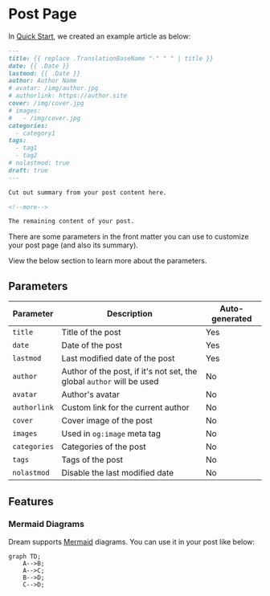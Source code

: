 # Post Page

In [Quick Start](/), we created an example article as below:

```md
---
title: {{ replace .TranslationBaseName "-" " " | title }}
date: {{ .Date }}
lastmod: {{ .Date }}
author: Author Name
# avatar: /img/author.jpg
# authorlink: https://author.site
cover: /img/cover.jpg
# images:
#   - /img/cover.jpg
categories:
  - category1
tags:
  - tag1
  - tag2
# nolastmod: true
draft: true
---

Cut out summary from your post content here.

<!--more-->

The remaining content of your post.
```

There are some parameters in the front matter you can use to customize your post page (and also its summary).

View the below section to learn more about the parameters.

## Parameters

| Parameter    | Description                                                           | Auto-generated |
| ------------ | --------------------------------------------------------------------- | -------------- |
| `title`      | Title of the post                                                     | Yes            |
| `date`       | Date of the post                                                      | Yes            |
| `lastmod`    | Last modified date of the post                                        | Yes            |
| `author`     | Author of the post, if it's not set, the global `author` will be used | No             |
| `avatar`     | Author's avatar                                                       | No             |
| `authorlink` | Custom link for the current author                                    | No             |
| `cover`      | Cover image of the post                                               | No             |
| `images`     | Used in `og:image` meta tag                                           | No             |
| `categories` | Categories of the post                                                | No             |
| `tags`       | Tags of the post                                                      | No             |
| `nolastmod`  | Disable the last modified date                                        | No             |

## Features

### Mermaid Diagrams

Dream supports [Mermaid](https://mermaid.js.org/) diagrams. You can use it in your post like below:

```mermaid
graph TD;
    A-->B;
    A-->C;
    B-->D;
    C-->D;
```
